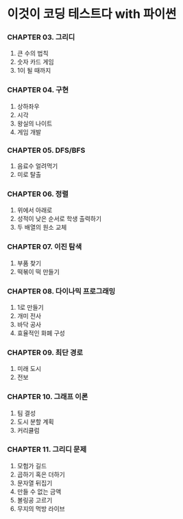 # 이것이 코딩 테스트다 with 파이썬

### CHAPTER 03. 그리디
1. 큰 수의 법칙
2. 숫자 카드 게임
3. 1이 될 때까지

### CHAPTER 04. 구현
1. 상하좌우
2. 시각
3. 왕실의 나이트
4. 게임 개발

### CHAPTER 05. DFS/BFS
1. 음료수 얼려먹기
2. 미로 탈출

### CHAPTER 06. 정렬
1. 위에서 아래로
2. 성적이 낮은 순서로 학생 출력하기
3. 두 배열의 원소 교체

### CHAPTER 07. 이진 탐색
1. 부품 찾기
2. 떡볶이 떡 만들기

### CHAPTER 08. 다이나믹 프로그래밍
1. 1로 만들기
2. 개미 전사
3. 바닥 공사
4. 효율적인 화폐 구성

### CHAPTER 09. 최단 경로
1. 미래 도시
2. 전보

### CHAPTER 10. 그래프 이론
1. 팀 결성
2. 도시 분할 계획
3. 커리큘럼

### CHAPTER 11. 그리디 문제
1. 모험가 길드
2. 곱하기 혹은 더하기
3. 문자열 뒤집기
4. 만들 수 없는 금액
5. 볼링공 고르기
6. 무지의 먹방 라이브